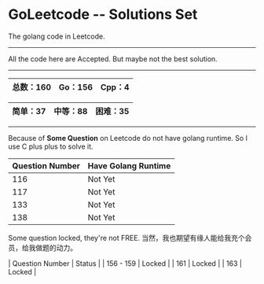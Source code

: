 # GoLeetcode -- Solutions Set
The golang code in Leetcode.

-----

All the code here are Accepted. But maybe not the best solution.

-----

| 总数：160 | Go：156 | Cpp：4 |
| -------- | ------ | ------ |

| 简单：37 | 中等：88 | 困难：35 |
| ------- | ------- | ------- |

-----

Because of **Some Question** on Leetcode do not have golang runtime. So I use C plus plus to solve it.

| Question Number | Have Golang Runtime |
| --------------- | ------------------- |
| 116 | Not Yet |
| 117 | Not Yet |
| 133 | Not Yet |
| 138 | Not Yet |

Some question locked, they're not FREE.
当然，我也期望有缘人能给我充个会员，给我做题的动力。

| Question Number | Status |
| 156 - 159 | Locked |
| 161 | Locked |
| 163 | Locked |
